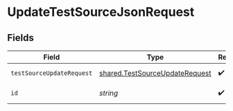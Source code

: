 # UpdateTestSourceJsonRequest


## Fields

| Field                                                                                   | Type                                                                                    | Required                                                                                | Description                                                                             |
| --------------------------------------------------------------------------------------- | --------------------------------------------------------------------------------------- | --------------------------------------------------------------------------------------- | --------------------------------------------------------------------------------------- |
| `testSourceUpdateRequest`                                                               | [shared.TestSourceUpdateRequest](../../../sdk/models/shared/testsourceupdaterequest.md) | :heavy_check_mark:                                                                      | test source body                                                                        |
| `id`                                                                                    | *string*                                                                                | :heavy_check_mark:                                                                      | unique id of the object                                                                 |